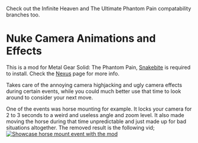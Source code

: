 Check out the Infinite Heaven and The Ultimate Phantom Pain compatability branches too.

# Nuke Camera Animations and Effects
This is a mod for Metal Gear Solid: The Phantom Pain, [Snakebite](https://www.nexusmods.com/metalgearsolidvtpp/mods/106) is required to install. Check the [Nexus](https://www.nexusmods.com/metalgearsolidvtpp/mods/1575) page for more info.

Takes care of the annoying camera highjacking and ugly camera effects during certain events, while you could much better use that time to look around to consider your next move.

One of the events was horse mounting for example. It locks your camera for 2 to 3 seconds to a weird and useless angle and zoom level. It also made moving the horse during that time unpredictable and just made up for bad situations altogether. The removed result is the following vid;
[![Showcase horse mount event with the mod](https://img.youtube.com/vi/jz8UZtkQTgk/0.jpg)](https://www.youtube.com/watch?v=jz8UZtkQTgk)



